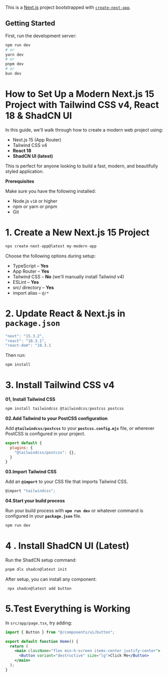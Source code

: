 This is a [Next.js](https://nextjs.org) project bootstrapped with [`create-next-app`](https://nextjs.org/docs/app/api-reference/cli/create-next-app).

## Getting Started

First, run the development server:

```bash
npm run dev
# or
yarn dev
# or
pnpm dev
# or
bun dev
```



# How to Set Up a Modern Next.js 15 Project with Tailwind CSS v4, React 18 & ShadCN UI

In this guide, we'll walk through how to create a modern web project using:

- Next.js 15 (App Router)
- Tailwind CSS v4
- **React 18**
- **ShadCN UI (latest)**

This is perfect for anyone looking to build a fast, modern, and beautifully styled application.

**Prerequisites**

Make sure you have the following installed:

- Node.js `v18` or higher
- npm or yarn or pnpm
- Git

# **1. C**reate a New Next.js 15 Project

```jsx
npx create-next-app@latest my-modern-app
```

Choose the following options during setup:

- TypeScript – **Yes**
- App Router – **Yes**
- Tailwind CSS – **No** (we'll manually install Tailwind v4)
- ESLint – **Yes**
- src/ directory – **Yes**
- import alias – `@/*`

# 2. Update React & Next.js in `package.json`

```jsx
"next": "15.3.2",
"react": "18.3.1",
"react-dom": "18.3.1
```

Then run:

```jsx
npm install
```

# 3. Install Tailwind CSS v4

**01, Install Tailwind CSS**

```jsx
npm install tailwindcss @tailwindcss/postcss postcss
```

**02.Add Tailwind to your PostCSS configuration**

Add **`@tailwindcss/postcss`** to your **`postcss.config.mjs`** file, or wherever PostCSS is configured in your project.

```jsx
export default {
  plugins: {
    "@tailwindcss/postcss": {},
  }
}
```

**03.Import Tailwind CSS**

Add an **`@import`** to your CSS file that imports Tailwind CSS.

```jsx
@import "tailwindcss";
```

**04.Start your build process**

Run your build process with **`npm run dev`** or whatever command is configured in your **`package.json`** file.

```jsx
npm run dev
```

# 4 .  Install ShadCN UI (Latest)

Run the ShadCN setup command:

```jsx
pnpm dlx shadcn@latest init
```

After setup, you can install any component:

```
 npx shadcn@latest add button
```

# 5.Test Everything is Working

In `src/app/page.tsx`, try adding:

```jsx
import { Button } from "@/components/ui/button";

export default function Home() {
  return (
    <main className="flex min-h-screen items-center justify-center">
      <Button variant="destructive" size="lg">Click Me</Button>
    </main>
  );
}
```

